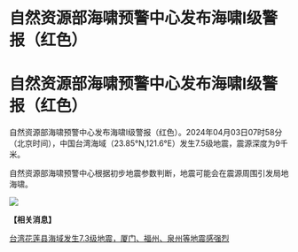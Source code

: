 # 自然资源部海啸预警中心发布海啸Ⅰ级警报（红色）

# 自然资源部海啸预警中心发布海啸Ⅰ级警报（红色）

自然资源部海啸预警中心发布海啸Ⅰ级警报（红色）。2024年04月03日07时58分（北京时间），中国台湾海域（23.85°N,121.6°E）发生7.5级地震，震源深度为9千米。

自然资源部海啸预警中心根据初步地震参数判断，地震可能会在震源周围引发局地海啸。

![](https://inews.gtimg.com/news_bt/Ob820ZdXwaYh6JvYkgKzloiVzPjB7IjTHdWWmAkHiVPIwAA/1000)

**【相关消息】**

[台湾花莲县海域发生7.3级地震，厦门、福州、泉州等地震感强烈 ](https://news.qq.com/rain/a/20240403A00XTH00)

